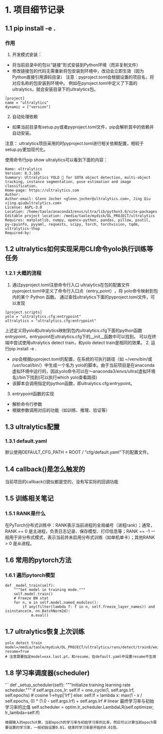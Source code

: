 # 1. 项目细节记录

## 1.1 pip install -e .
### 作用
1. 开发模式安装：
* 将当前目录中的包以“链接”形式安装到Python环境（而非复制文件）
* 修改链接包的代码无需重新将包安装到环境中，改动会立即生效（因为Python直接引用源码目录）
注意：pyproject.toml会根据设置的项目名，将对应名称的包安装到环境中。
例如在pyroject.toml中定义了下面的ultralytics，就会安装目录下的ultralytics包。
```
[project]
name = "ultralytics"
dynamic = ["version"]
```

2. 自动处理依赖
* 如果当前目录有setup.py或者pyproject.toml文件，pip会解析其中的依赖并自动安装。

注意：
ultralytics项目采用的时pyproject.toml进行相关依赖配置，相较于setup.py更加现代化。

使用命令行pip show ultralytics可以看到下面的内容：
```
Name: ultralytics
Version: 8.3.165
Summary: Ultralytics YOLO 🚀 for SOTA object detection, multi-object tracking, instance segmentation, pose estimation and image classification.
Home-page: https://ultralytics.com
Author: 
Author-email: Glenn Jocher <glenn.jocher@ultralytics.com>, Jing Qiu <jing.qiu@ultralytics.com>
License: AGPL-3.0
Location: /home/taole/anaconda3/envs/ultra/lib/python3.8/site-packages
Editable project location: /media/taole/mydisk/DL_PROJECT/ultralytics
Requires: matplotlib, numpy, opencv-python, pandas, pillow, psutil, py-cpuinfo, pyyaml, requests, scipy, torch, torchvision, tqdm, ultralytics-thop
Required-by: 
```

## 1.2 ultralytics如何实现采用CLI命令yolo执行训练等任务
### 1.2.1 大概的流程
1. 通过pyproject.toml注册命令行入口
ultralytics在包的配置文件pyproject.toml中定义了​​命令行入口点（entry_point）​​，将 yolo命令映射到包内的某个 Python 函数。
通过查找ultralytics下面的pyproject.toml文件，可以发现
```
[project.scripts]
yolo = "ultralytics.cfg:entrypoint"
ultralytics = "ultralytics.cfg:entrypoint"
```
上述定义将yolo和ultralytics映射到包内ultralytics.cfg下面的python函数entrypoint，entrypoint在ultralytics.cfg下的__init__函数中可以找到。
可以在终端中尝试使用ultralytics detect train，和yolo detect train是相同的效果。
2. 运行pip install -e .
* pip会根据pyproject.toml的配置，在系统的可执行路径（如 ~/venv/bin/或 /usr/local/bin/）中生成一个名为 yolo的脚本。由于当前项目是在anaconda虚拟环境中运行的，因此yolo命令可以在～anaconda3/envs/ultra(虚拟环境名)/bin下找到(可以执行which yolo查看路径)
* 该脚本会调用指定的python函数，即ultralytics.cfg:entrypoint。
3. entrypoint函数的实现
* 解析命令行参数
* 根据参数调用对应的功能（如训练、推理、验证等）

## 1.3 ultralytics配置
### 1.3.1 default.yaml
默认使用DEFAULT_CFG_PATH = ROOT / "cfg/default.yaml"下的配置文件。

## 1.4 callback()是怎么触发的
当前项目的callback()貌似都是空的，没有写实际的回调功能

## 1.5 训练相关笔记
### 1.5.1 RANK是什么
在PyTorch分布式训练中：RANK表示当前进程的全局编号（进程rank）；通常，RANK == 0 是主进程，负责日志记录、保存模型、打印信息等；RANK == -1 一般用于非分布式模式，表示当前并未启用分布式训练（如单机单卡）；其他RANK > 0 是从进程。

## 1.6 常用的pytorch方法
### 1.6.1 遍历pytorch模型
```
def _model_train(self):
    """Set model in training mode."""
    self.model.train()
    # Freeze BN stat
    for n, m in self.model.named_modules():
        if any(filter(lambda f: f in n, self.freeze_layer_names)) and isinstance(m, nn.BatchNorm2d):
            m.eval()
```

## 1.7 ultralytics恢复上次训练
```
yolo detect train model=/media/taole/mydisk/DL_PROJECT/ultralytics/runs/detect/train8/weights/last.pt resume=True
# 注意需要指定model=xxx.last.pt，和resume，在default.yaml中设置resume不生效
```

## 1.8 学习率调度器(scheduler)
‵``
def _setup_scheduler(self):
    """Initialize training learning rate scheduler."""
    if self.args.cos_lr:
        self.lf = one_cycle(1, self.args.lrf, self.epochs)  # cosine 1->hyp['lrf']
    else:
        self.lf = lambda x: max(1 - x / self.epochs, 0) * (1.0 - self.args.lrf) + self.args.lrf  # linear 最终学习率与初始学习率的比值
    self.scheduler = optim.lr_scheduler.LambdaLR(self.optimizer, lr_lambda=self.lf)
```
根据输入的epoch计算，当前epoch的学习率与初始学习率的比率，然后可以计算当前epoch需要设置的学习率，一般初始设置0.01，结束时学习率是开始的0.01倍。